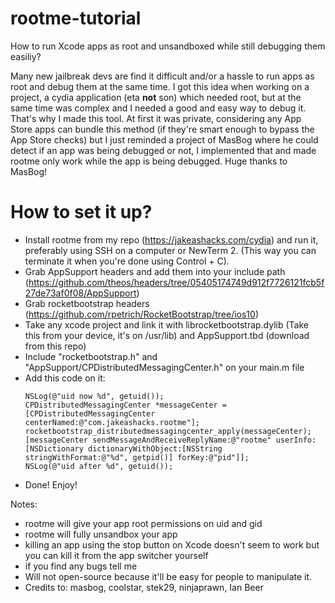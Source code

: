 # rootme-tutorial
How to run Xcode apps as root and unsandboxed while still debugging them easiliy?

Many new jailbreak devs are find it difficult and/or a hassle to run apps as root and debug them at the same time. I got this idea when working on a project, a cydia application (eta **not** son) which needed root, but at the same time was complex and I needed a good and easy way to debug it. That's why I made this tool. At first it was private, considering any App Store apps can bundle this method (if they're smart enough to bypass the App Store checks) but I just reminded a project of MasBog where he could detect if an app was being debugged or not, I implemented that and made rootme only work while the app is being debugged. Huge thanks to MasBog!

# How to set it up?

- Install rootme from my repo (https://jakeashacks.com/cydia) and run it, preferably using SSH on a computer or NewTerm 2. (This way you can terminate it when you're done using Control + C). 
- Grab AppSupport headers and add them into your include path (https://github.com/theos/headers/tree/05405174749d912f7726121fcb5f27de73af0f08/AppSupport)
- Grab rocketbootstrap headers (https://github.com/rpetrich/RocketBootstrap/tree/ios10)
- Take any xcode project and link it with librocketbootstrap.dylib (Take this from your device, it's on /usr/lib) and AppSupport.tbd (download from this repo)
- Include "rocketbootstrap.h" and "AppSupport/CPDistributedMessagingCenter.h" on your main.m file
- Add this code on it:
    ```
    NSLog(@"uid now %d", getuid());
    CPDistributedMessagingCenter *messageCenter = [CPDistributedMessagingCenter centerNamed:@"com.jakeashacks.rootme"];
    rocketbootstrap_distributedmessagingcenter_apply(messageCenter);
    [messageCenter sendMessageAndReceiveReplyName:@"rootme" userInfo:[NSDictionary dictionaryWithObject:[NSString stringWithFormat:@"%d", getpid()] forKey:@"pid"]];
    NSLog(@"uid after %d", getuid());
    ```
- Done! Enjoy!

Notes:
- rootme will give your app root permissions on uid and gid
- rootme will fully unsandbox your app
- killing an app using the stop button on Xcode doesn't seem to work but you can kill it from the app switcher yourself
- if you find any bugs tell me
- Will not open-source because it'll be easy for people to manipulate it. 
- Credits to: masbog, coolstar, stek29, ninjaprawn, Ian Beer
